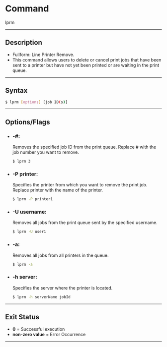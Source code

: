 # Command

lprm

---

## Description

- Fullform: Line Printer Remove.
- This command allows users to delete or cancel print jobs that have been sent to a printer but have not yet been printed or are waiting in the print queue.

---

## Syntax

```bash
$ lprm [options] [job ID(s)]
```

---

## Options/Flags

- ### -#:
  Removes the specified job ID from the print queue. Replace # with the job number you want to remove.
  ```bash
  $ lprm 3
  ```
- ### -P printer:
  Specifies the printer from which you want to remove the print job. Replace printer with the name of the printer.
  ```bash
  $ lprm -P printer1
  ```
- ### -U username:
  Removes all jobs from the print queue sent by the specified username.
  ```bash
  $ lprm -U user1
  ```
- ### -a:
  Removes all jobs from all printers in the queue.
  ```bash
  $ lprm -a
  ```
- ### -h server:
  Specifies the server where the printer is located.
  ```bash
  $ lprm -h serverName jobId
  ```

---

## Exit Status

- **0** = Successful execution
- **non-zero value** = Error Occurrence

---
